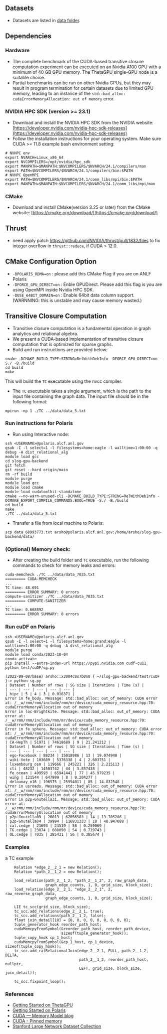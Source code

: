 
## Datasets
- Datasets are listed in [data folder](data).

## Dependencies
### Hardware
- The complete benchmark of the CUDA-based transitive closure computation experiment can be executed on an Nvidia A100 GPU with a minimum of 40 GB GPU memory. The ThetaGPU single-GPU node is a suitable choice.
- Partial benchmarks can be run on other Nvidia GPUs, but they may result in program termination for certain datasets due to limited GPU memory, leading to an instance of the `std::bad_alloc: cudaErrorMemoryAllocation: out of memory` error.

### NVIDIA HPC SDK (version >= 23.1)
- Download and install the NVIDIA HPC SDK from the NVIDIA website: [https://developer.nvidia.com/nvidia-hpc-sdk-releases](https://developer.nvidia.com/nvidia-hpc-sdk-releases)
- Follow the installation instructions for your operating system. Make sure CUDA >= 11.8
example bash environment setting:
```
# NVHPC env
export NVARCH=Linux_x86_64
export NVCOMPILERS=/opt/nvidia/hpc_sdk
export MANPATH=$MANPATH:$NVCOMPILERS/$NVARCH/24.1/compilers/man
export PATH=$NVCOMPILERS/$NVARCH/24.1/compilers/bin:$PATH
# NVHPC OpenMPI
export PATH=$NVCOMPILERS/$NVARCH/24.1/comm_libs/mpi/bin:$PATH
export MANPATH=$MANPATH:$NVCOMPILERS/$NVARCH/24.1/comm_libs/mpi/man
```

### CMake 
- Download and install CMake(version 3.25 or later) from the CMake website: [https://cmake.org/download/](https://cmake.org/download/)
## Thrust
- need apply patch https://github.com/NVIDIA/thrust/pull/1832/files to fix integer overflow in `thrust::reduce`, if CUDA < 12.0.

## CMake Configuration Option
- `-DPOLARIS_RDMA=on` : please add this CMake Flag if you are on ANLF Polaris
- `-DFORCE_GPU_DIRECT=on` : Enble GPUDirect. Please add this flag is you are using OpenMPI inside Nvidia HPC SDK.
- `-DUSE_64BIT_DOMAIN=on` : Enable 64bit data column support. (WARNNING: this is unstable and may cause memory wasted.)

## Transitive Closure Computation
- Transitive closure computation is a fundamental operation in graph analytics and relational algebra.
- We present a CUDA-based implementation of transitive closure computation that is optimized for sparse graphs.
- Build and run instructions are provided below:
```shell
cmake -DCMAKE_BUILD_TYPE:STRING=RelWithDebInfo -DFORCE_GPU_DIRECT=on -S./ -B./build 
cd build
make
```
This will build the `TC` executable using the nvcc compiler.
- The `TC` executable takes a single argument, which is the path to the input file containing the graph data. The input file should be in the following format:
```shell
mpirun -np 1 ./TC ../data/data_5.txt
```
### Run instructions for Polaris
- Run using Interactive node:
```shell
ssh <USERNAME>@polaris.alcf.anl.gov
qsub -I -l select=1 -l filesystems=home:eagle -l walltime=1:00:00 -q debug -A dist_relational_alg
module load gcc
cd slog-gpu-backend
git fetch
git reset --hard origin/main
rm -rf build
module purge
module load gcc
module load cmake
module load cudatoolkit-standalone
cmake --no-warn-unused-cli -DCMAKE_BUILD_TYPE:STRING=RelWithDebInfo -DCMAKE_EXPORT_COMPILE_COMMANDS:BOOL=TRUE -S./ -B./build 
cd build
make
./TC ../data/data_5.txt
```
- Transfer a file from local machine to Polaris:
```shell
scp data_68993773.txt arsho@polaris.alcf.anl.gov:/home/arsho/slog-gpu-backend/data/
```
### (Optional) Memory check:
- After creating the build folder and `TC` executable, run the following commands to check for memory leaks and errors:
```shell
cuda-memcheck ./TC ../data/data_7035.txt
========= CUDA-MEMCHECK
...
TC time: 48.691
========= ERROR SUMMARY: 0 errors
compute-sanitizer ./TC ../data/data_7035.txt
========= COMPUTE-SANITIZER
...
TC time: 0.668892
========= ERROR SUMMARY: 0 errors
```

### Run cuDF on Polaris
```shell
ssh <USERNAME>@polaris.alcf.anl.gov
qsub -I -l select=1 -l filesystems=home:grand:eagle -l walltime=1:00:00 -q debug -A dist_relational_alg
module purge
module load conda/2023-10-04
conda activate
pip install --extra-index-url https://pypi.nvidia.com cudf-cu11
python test/cuDF/sg.py

(2022-09-08/base) arsho::x3004c0s7b0n0 { ~/slog-gpu-backend/test/cuDF }-> python sg.py
| Dataset | Number of rows | SG size | Iterations | Time (s) |
| --- | --- | --- | --- | --- |
| hipc | 5 | 4 | 3 | 0.016371 |
Error in fe_body. Message: std::bad_alloc: out_of_memory: CUDA error at: /__w/rmm/rmm/include/rmm/mr/device/cuda_memory_resource.hpp:70: cudaErrorMemoryAllocation out of memory
Error in loc-Brightkite. Message: std::bad_alloc: out_of_memory: CUDA error at: /__w/rmm/rmm/include/rmm/mr/device/cuda_memory_resource.hpp:70: cudaErrorMemoryAllocation out of memory
Error in fe_sphere. Message: std::bad_alloc: out_of_memory: CUDA error at: /__w/rmm/rmm/include/rmm/mr/device/cuda_memory_resource.hpp:70: cudaErrorMemoryAllocation out of memory
| CA-HepTh | 51971 | 74618689 | 9 | 21.241212 |
| Dataset | Number of rows | SG size | Iterations | Time (s) |
| --- | --- | --- | --- | --- |
| ego-Facebook | 88234 | 15018986 | 13 | 19.074940 |
| wiki-Vote | 103689 | 5376338 | 4 | 2.603751 |
| luxembourg_osm | 119666 | 245221 | 326 | 2.215113 |
| cti | 48232 | 14503742 | 44 | 3.857438 |
| fe_ocean | 409593 | 65941441 | 77 | 45.979235 |
| wing | 121544 | 647999 | 8 | 0.204277 |
| delaunay_n16 | 196575 | 25994011 | 85 | 14.832548 |
Error in usroads. Message: std::bad_alloc: out_of_memory: CUDA error at: /__w/rmm/rmm/include/rmm/mr/device/cuda_memory_resource.hpp:70: cudaErrorMemoryAllocation out of memory
Error in p2p-Gnutella31. Message: std::bad_alloc: out_of_memory: CUDA error at: /__w/rmm/rmm/include/rmm/mr/device/cuda_memory_resource.hpp:70: cudaErrorMemoryAllocation out of memory
| p2p-Gnutella09 | 26013 | 62056583 | 14 | 13.705286 |
| p2p-Gnutella04 | 39994 | 116931333 | 18 | 48.947088 |
| cal.cedge | 21693 | 23519 | 58 | 0.259069 |
| TG.cedge | 23874 | 608090 | 54 | 0.719743 |
| OL.cedge | 7035 | 285431 | 56 | 0.385674 |
```

### Examples
a TC example
```
    Relation *edge_2__2_1 = new Relation();
    Relation *path_2__1_2 = new Relation();

    load_relation(path_2__1_2, "path_2__1_2", 2, raw_graph_data,
                  graph_edge_counts, 1, 0, grid_size, block_size);
    load_relation(edge_2__2_1, "edge_2__2_1", 2, raw_reverse_graph_data,
                  graph_edge_counts, 1, 0, grid_size, block_size);

    LIE tc_scc(grid_size, block_size);
    tc_scc.add_relations(edge_2__2_1, true);
    tc_scc.add_relations(path_2__1_2, false);
    float join_detail[10] = {0, 0, 0, 0, 0, 0, 0, 0, 0};
    tuple_generator_hook reorder_path_host;
    cudaMemcpyFromSymbol(&reorder_path_host, reorder_path_device,
                         sizeof(tuple_generator_hook));
    tuple_copy_hook cp_1_host;
    cudaMemcpyFromSymbol(&cp_1_host, cp_1_device, sizeof(tuple_copy_hook));
    tc_scc.add_ra(RelationalJoin(edge_2__2_1, FULL, path_2__1_2, DELTA,
                                 path_2__1_2, reorder_path_host, nullptr,
                                 LEFT, grid_size, block_size, join_detail));

    tc_scc.fixpoint_loop();
```

### References
- [Getting Started on ThetaGPU](https://docs.alcf.anl.gov/theta-gpu/getting-started/)
- [Getting Started on Polaris](https://docs.alcf.anl.gov/polaris/getting-started/)
- [CUDA — Memory Model blog](https://medium.com/analytics-vidhya/cuda-memory-model-823f02cef0bf)
- [CUDA - Pinned memory](https://developer.nvidia.com/blog/how-optimize-data-transfers-cuda-cc/)
- [Stanford Large Network Dataset Collection](https://snap.stanford.edu/data/index.html)
